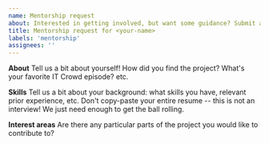 ```yaml
---
name: Mentorship request
about: Interested in getting involved, but want some guidance? Submit a mentorship request!
title: Mentorship request for <your-name>
labels: 'mentorship'
assignees: ''
---
```


**About**
Tell us a bit about yourself! How did you find the project? What's your favorite IT Crowd episode? etc.

**Skills**
Tell us a bit about your background: what skills you have, relevant prior
experience, etc. Don't copy-paste your entire resume -- this is not an
interview! We just need enough to get the ball rolling.

**Interest areas**
Are there any particular parts of the project you would like to contribute to?
